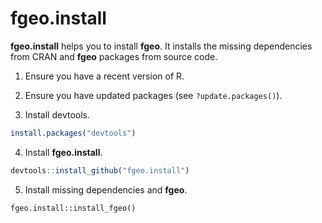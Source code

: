 
<!-- README.md is generated from README.Rmd. Please edit that file -->

# fgeo.install

**fgeo.install** helps you to install **fgeo**. It installs the missing
dependencies from CRAN and **fgeo** packages from source code.

1.  Ensure you have a recent version of R.

2.  Ensure you have updated packages (see `?update.packages()`).

3.  Install devtools.

<!-- end list -->

``` r
install.packages("devtools")
```

4.  Install **fgeo.install**.

<!-- end list -->

``` r
devtools::install_github("fgeo.install")
```

5.  Install missing dependencies and **fgeo**.

<!-- end list -->

    fgeo.install::install_fgeo()
